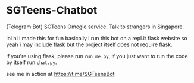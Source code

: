 # SGTeens-Chatbot
(Telegram Bot) SGTeens Omegle service. Talk to strangers in Singapore.

lol hi i made this for fun basically i run this bot on a repl.it flask website so yeah i may include flask but the project itself does not require flask.

if you're using flask, please run `run_me.py`, if you just want to run the code by itself run `chat.py`.

see me in action at https://t.me/SGTeensBot
